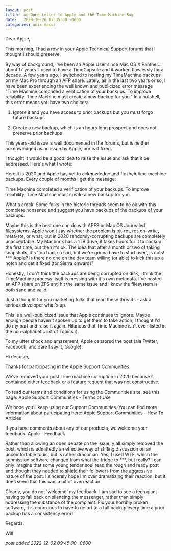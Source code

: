 ```yaml
---
layout:	post
title:	An Open Letter to Apple and the Time Machine Bug
date:	2020-10-26 07:35:00 -0600
categories:	unix macos
---
```

Dear Apple,

This morning, I had a row in your Apple Technical Support forums that I thought I should preserve.

<!--more-->

By way of background, I've been an Apple User since Mac OS X Panther... about 17 years. I used to have a TimeCapsule and it worked flawlessly for a decade. A few years ago, I switched to hosting my TimeMachine backups on my Mac Pro through an AFP share. Lately, as in the last two years or so, I have been experiencing the well known and publicized error message "Time Machine completed a verification of your backups. To improve reliability, Time Machine must create a new backup for you." In a nutshell, this error means you have two choices:

1. Ignore it and you have access to prior backups but you must forgo future backups

2. Create a new backup, which is an hours long prospect and does not preserve prior backups

This years-old issue is well documented in the forums, but is neither acknowledged as an issue by Apple, nor is it fixed.

I thought it would be a good idea to raise the issue and ask that it be addressed. Here's what I wrote:

Here it is 2020 and Apple has yet to acknowledge and fix their time machine backups. Every couple of months I get the message:

Time Machine completed a verification of your backups. To improve reliability, Time Machine must create a new backup for you.

What a crock. Some folks in the historic threads seem to be ok with this complete nonsense and suggest you have backups of the backups of your backups.

Maybe this is the best one can do with APFS or Mac OS Journaled filesystems. Apple won't say whether the problem is bit-rot, rot-on-write, meta-rot, or what, but in 2020 randomly-corrupting backups are completely unacceptable. My Macbook has a 1TB drive, it takes hours for it to backup the first time, but then it's ok. The idea that after a month or two of taking snapshots, it's 'too bad, so sad, but we're gonna have to start over', is nuts! *** Apple? Is there no one on the dev team willing (or able) to kick this up a notch and get it fixed (for Sierra onward)?

Honestly, I don't think the backups are being corrupted on disk, I think the TimeMachine process itself is messing with it's own metadata. I've hosted an AFP share on ZFS and hit the same issue and I know the filesystem is both sane and valid.

Just a thought for you marketing folks that read these threads - ask a serious developer what's up.

This is a well-publicized issue that Apple continues to ignore. Maybe enough people haven't spoken up to get them to take action, I thought I'd do my part and raise it again. Hilarious that Time Machine isn't even listed in the non-alphabetic list of Topics :).

 To my utter shock and amazement, Apple censored the post (ala Twitter, Facebook, and dare I say it, Google):

Hi decuser,

Thanks for participating in the Apple Support Communities.

We’ve removed your post Time machine corruption in 2020 because it contained either feedback or a feature request that was not constructive.

To read our terms and conditions for using the Communities site, see this page:  Apple Support Communities  - Terms of Use

We hope you’ll keep using our Support Communities. You can find more information about participating here:  Apple Support Communities - How To Articles

If you have comments about any of our products, we welcome your feedback:  Apple - Feedback

Rather than allowing an open debate on the issue, y'all simply removed the post, which is admittedly an effective way of stifling discussion on an uncomfortable topic, but is rather draconian. Yes, I used WTF, which the submission software changed from what the fridge to ***, but really? I can only imagine that some young tender soul read the rough and ready post and thought they needed to shield their followers from the aggressive nature of the post. I sincerely hope I'm over dramatizing their reaction, but it does seem that this was a bit of overreaction. 

Clearly, you do not 'welcome' my feedback. I am sad to see a tech giant having to fall back on silencing the messenger, rather than simply addressing the substance of the complaint. Fix your horribly broken software, it is obnoxious to have to resort to a full backup every time a prior backup has a consistency error!

Regards,

Will


*post added 2022-12-02 09:45:00 -0600*